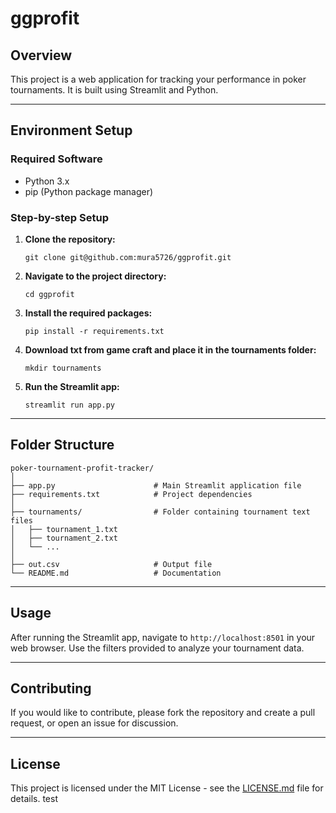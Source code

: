 # ggprofit

## Overview

This project is a web application for tracking your performance in poker tournaments. It is built using Streamlit and Python.

---

## Environment Setup

### Required Software

- Python 3.x
- pip (Python package manager)

### Step-by-step Setup

1. **Clone the repository:**
	```
    git clone git@github.com:mura5726/ggprofit.git
	```

2. **Navigate to the project directory:**
	```
    cd ggprofit
	```

3. **Install the required packages:**
	```
    pip install -r requirements.txt
	```

4. **Download txt from game craft and place it in the tournaments folder:**
	```
	mkdir tournaments
	```

5. **Run the Streamlit app:**
	```
    streamlit run app.py
	```
    
---

## Folder Structure

```
poker-tournament-profit-tracker/
│
├── app.py                      # Main Streamlit application file
├── requirements.txt            # Project dependencies
│
├── tournaments/                # Folder containing tournament text files
│   ├── tournament_1.txt
│   ├── tournament_2.txt
│   └── ...
│
├── out.csv                     # Output file
└── README.md                   # Documentation

```

---

## Usage

After running the Streamlit app, navigate to `http://localhost:8501` in your web browser. Use the filters provided to analyze your tournament data.

---

## Contributing

If you would like to contribute, please fork the repository and create a pull request, or open an issue for discussion.

---

## License

This project is licensed under the MIT License - see the [LICENSE.md](LICENSE.md) file for details.
test
